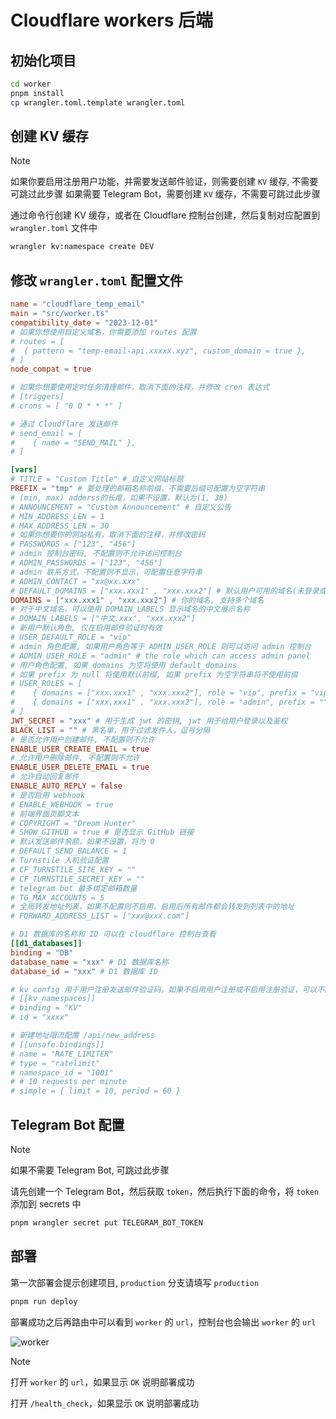 # Cloudflare workers 后端

## 初始化项目

```bash
cd worker
pnpm install
cp wrangler.toml.template wrangler.toml
```

## 创建 KV 缓存

> [!NOTE]
> 如果你要启用注册用户功能，并需要发送邮件验证，则需要创建 `KV` 缓存, 不需要可跳过此步骤
> 如果需要 Telegram Bot，需要创建 `KV` 缓存，不需要可跳过此步骤

通过命令行创建 KV 缓存，或者在 Cloudflare 控制台创建，然后复制对应配置到 `wrangler.toml` 文件中

```bash
wrangler kv:namespace create DEV
```

## 修改 `wrangler.toml` 配置文件

```toml
name = "cloudflare_temp_email"
main = "src/worker.ts"
compatibility_date = "2023-12-01"
# 如果你想使用自定义域名，你需要添加 routes 配置
# routes = [
#  { pattern = "temp-email-api.xxxxx.xyz", custom_domain = true },
# ]
node_compat = true

# 如果你想要使用定时任务清理邮件，取消下面的注释，并修改 cron 表达式
# [triggers]
# crons = [ "0 0 * * *" ]

# 通过 Cloudflare 发送邮件
# send_email = [
#    { name = "SEND_MAIL" },
# ]

[vars]
# TITLE = "Custom Title" # 自定义网站标题
PREFIX = "tmp" # 要处理的邮箱名称前缀，不需要后缀可配置为空字符串
# (min, max) adderss的长度，如果不设置，默认为(1, 30)
# ANNOUNCEMENT = "Custom Announcement" # 自定义公告
# MIN_ADDRESS_LEN = 1
# MAX_ADDRESS_LEN = 30
# 如果你想要你的网站私有，取消下面的注释，并修改密码
# PASSWORDS = ["123", "456"]
# admin 控制台密码, 不配置则不允许访问控制台
# ADMIN_PASSWORDS = ["123", "456"]
# admin 联系方式，不配置则不显示，可配置任意字符串
# ADMIN_CONTACT = "xx@xx.xxx"
# DEFAULT_DOMAINS = ["xxx.xxx1" , "xxx.xxx2"] # 默认用户可用的域名(未登录或未分配角色的用户)
DOMAINS = ["xxx.xxx1" , "xxx.xxx2"] # 你的域名, 支持多个域名
# 对于中文域名，可以使用 DOMAIN_LABELS 显示域名的中文展示名称
# DOMAIN_LABELS = ["中文.xxx", "xxx.xxx2"]
# 新用户默认角色, 仅在启用邮件验证时有效
# USER_DEFAULT_ROLE = "vip"
# admin 角色配置, 如果用户角色等于 ADMIN_USER_ROLE 则可以访问 admin 控制台
# ADMIN_USER_ROLE = "admin" # the role which can access admin panel
# 用户角色配置, 如果 domains 为空将使用 default_domains
# 如果 prefix 为 null 将使用默认前缀, 如果 prefix 为空字符串将不使用前缀
# USER_ROLES = [
#    { domains = ["xxx.xxx1" , "xxx.xxx2"], role = "vip", prefix = "vip" },
#    { domains = ["xxx.xxx1" , "xxx.xxx2"], role = "admin", prefix = "" },
# ]
JWT_SECRET = "xxx" # 用于生成 jwt 的密钥, jwt 用于给用户登录以及鉴权
BLACK_LIST = "" # 黑名单，用于过滤发件人，逗号分隔
# 是否允许用户创建邮件, 不配置则不允许
ENABLE_USER_CREATE_EMAIL = true
# 允许用户删除邮件, 不配置则不允许
ENABLE_USER_DELETE_EMAIL = true
# 允许自动回复邮件
ENABLE_AUTO_REPLY = false
# 是否启用 webhook
# ENABLE_WEBHOOK = true
# 前端界面页脚文本
# COPYRIGHT = "Dream Hunter"
# SHOW_GITHUB = true # 是否显示 GitHub 链接
# 默认发送邮件余额，如果不设置，将为 0
# DEFAULT_SEND_BALANCE = 1
# Turnstile 人机验证配置
# CF_TURNSTILE_SITE_KEY = ""
# CF_TURNSTILE_SECRET_KEY = ""
# telegram bot 最多绑定邮箱数量
# TG_MAX_ACCOUNTS = 5
# 全局转发地址列表，如果不配置则不启用，启用后所有邮件都会转发到列表中的地址
# FORWARD_ADDRESS_LIST = ["xxx@xxx.com"]

# D1 数据库的名称和 ID 可以在 cloudflare 控制台查看
[[d1_databases]]
binding = "DB"
database_name = "xxx" # D1 数据库名称
database_id = "xxx" # D1 数据库 ID

# kv config 用于用户注册发送邮件验证码，如果不启用用户注册或不启用注册验证，可以不配置
# [[kv_namespaces]]
# binding = "KV"
# id = "xxxx"

# 新建地址限流配置 /api/new_address
# [[unsafe.bindings]]
# name = "RATE_LIMITER"
# type = "ratelimit"
# namespace_id = "1001"
# # 10 requests per minute
# simple = { limit = 10, period = 60 }
```

## Telegram Bot 配置

> [!NOTE]
> 如果不需要 Telegram Bot, 可跳过此步骤

请先创建一个 Telegram Bot，然后获取 `token`，然后执行下面的命令，将 `token` 添加到 secrets 中

```bash
pnpm wrangler secret put TELEGRAM_BOT_TOKEN
```

## 部署

第一次部署会提示创建项目, `production` 分支请填写 `production`

```bash
pnpm run deploy
```

部署成功之后再路由中可以看到 `worker` 的 `url`，控制台也会输出 `worker` 的 `url`

![worker](/readme_assets/worker.png)

> [!NOTE]
> 打开 `worker` 的 `url`，如果显示 `OK` 说明部署成功
>
> 打开 `/health_check`，如果显示 `OK` 说明部署成功
